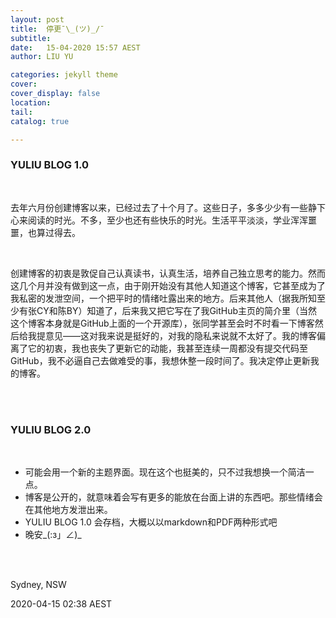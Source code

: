 ```yaml
---
layout: post
title:  停更¯\_(ツ)_/¯
subtitle: 
date:   15-04-2020 15:57 AEST
author: LIU YU

categories: jekyll theme
cover: 
cover_display: false
location: 
tail: 
catalog: true 

---
```


### YULIU BLOG 1.0

<br>

去年六月份创建博客以来，已经过去了十个月了。这些日子，多多少少有一些静下心来阅读的时光。不多，至少也还有些快乐的时光。生活平平淡淡，学业浑浑噩噩，也算过得去。

<br>

创建博客的初衷是敦促自己认真读书，认真生活，培养自己独立思考的能力。然而这几个月并没有做到这一点，由于刚开始没有其他人知道这个博客，它甚至成为了我私密的发泄空间，一个把平时的情绪吐露出来的地方。后来其他人（据我所知至少有张CY和陈BY）知道了，后来我又把它写在了我GitHub主页的简介里（当然这个博客本身就是GitHub上面的一个开源库），张同学甚至会时不时看一下博客然后给我提意见——这对我来说是挺好的，对我的隐私来说就不太好了。我的博客偏离了它的初衷，我也丧失了更新它的动能，我甚至连续一周都没有提交代码至GitHub，我不必逼自己去做难受的事，我想休整一段时间了。我决定停止更新我的博客。

<br>

<br>

### YULIU BLOG 2.0

<br>

* 可能会用一个新的主题界面。现在这个也挺美的，只不过我想换一个简洁一点。
* 博客是公开的，就意味着会写有更多的能放在台面上讲的东西吧。那些情绪会在其他地方发泄出来。
* YULIU BLOG 1.0 会存档，大概以以markdown和PDF两种形式吧
* 晚安_(:з」∠)_



<br><br>



Sydney, NSW

2020-04-15  02:38  AEST





